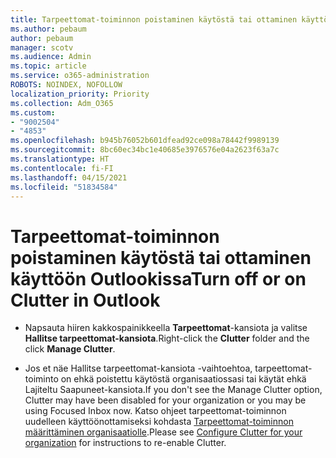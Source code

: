 ```yaml
---
title: Tarpeettomat-toiminnon poistaminen käytöstä tai ottaminen käyttöön Outlookissa
ms.author: pebaum
author: pebaum
manager: scotv
ms.audience: Admin
ms.topic: article
ms.service: o365-administration
ROBOTS: NOINDEX, NOFOLLOW
localization_priority: Priority
ms.collection: Adm_O365
ms.custom:
- "9002504"
- "4853"
ms.openlocfilehash: b945b76052b601dfead92ce098a78442f9989139
ms.sourcegitcommit: 8bc60ec34bc1e40685e3976576e04a2623f63a7c
ms.translationtype: HT
ms.contentlocale: fi-FI
ms.lasthandoff: 04/15/2021
ms.locfileid: "51834584"
---
```

# <a name="turn-off-or-on-clutter-in-outlook"></a><span data-ttu-id="aa2ee-102">Tarpeettomat-toiminnon poistaminen käytöstä tai ottaminen käyttöön Outlookissa</span><span class="sxs-lookup"><span data-stu-id="aa2ee-102">Turn off or on Clutter in Outlook</span></span>

- <span data-ttu-id="aa2ee-103">Napsauta hiiren kakkospainikkeella **Tarpeettomat**-kansiota ja valitse **Hallitse tarpeettomat-kansiota**.</span><span class="sxs-lookup"><span data-stu-id="aa2ee-103">Right-click the **Clutter** folder and the click **Manage Clutter**.</span></span> 

- <span data-ttu-id="aa2ee-104">Jos et näe Hallitse tarpeettomat-kansiota -vaihtoehtoa, tarpeettomat-toiminto on ehkä poistettu käytöstä organisaatiossasi tai käytät ehkä Lajiteltu Saapuneet-kansiota.</span><span class="sxs-lookup"><span data-stu-id="aa2ee-104">If you don't see the Manage Clutter option, Clutter may have been disabled for your organization or you may be using Focused Inbox now.</span></span> <span data-ttu-id="aa2ee-105">Katso ohjeet tarpeettomat-toiminnon uudelleen käyttöönottamiseksi kohdasta [Tarpeettomat-toiminnon määrittäminen organisaatiolle](https://support.office.com/article/832276bd-d024-47b6-a80a-a6b884907a5b?wt.mc_id=SCL_a9c72a77-1bc4-40e6-ba6d-103c1d1aba4c_AdmHlp).</span><span class="sxs-lookup"><span data-stu-id="aa2ee-105">Please see [Configure Clutter for your organization](https://support.office.com/article/832276bd-d024-47b6-a80a-a6b884907a5b?wt.mc_id=SCL_a9c72a77-1bc4-40e6-ba6d-103c1d1aba4c_AdmHlp) for instructions to re-enable Clutter.</span></span>
